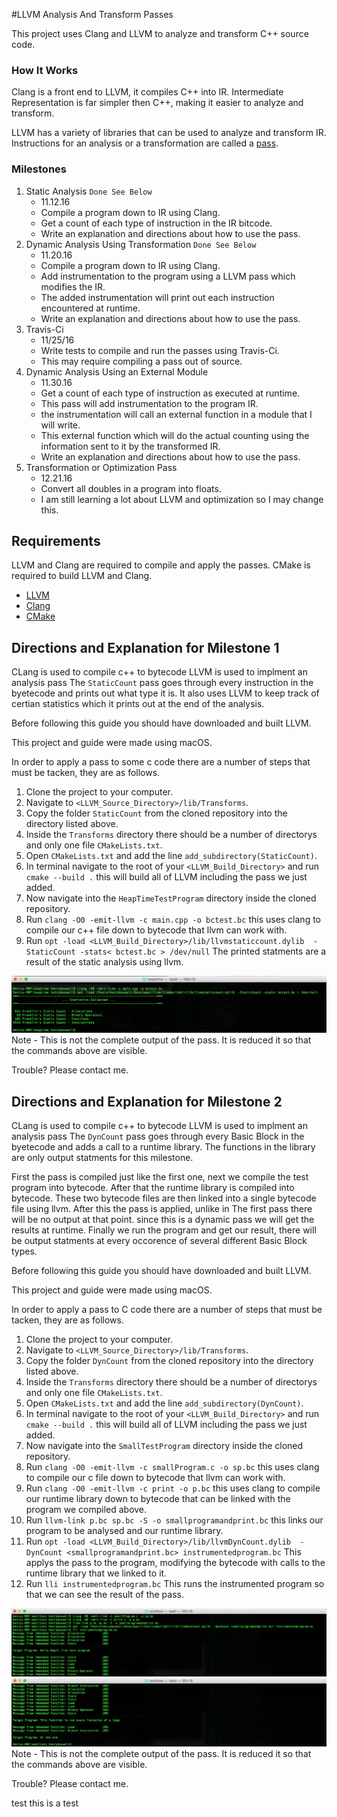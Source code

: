 #LLVM Analysis And Transform Passes

This project uses Clang and LLVM to analyze and transform C++ source code.

### How It Works

Clang is a front end to LLVM, it compiles C++ into IR. Intermediate Representation is far simpler then C++, making it easier to analyze and transform.

LLVM has a variety of libraries that can be used to analyze and transform IR. Instructions for an analysis or a transformation are called a [pass](http://llvm.org/docs/GettingStarted.html#overview).




### Milestones

1. Static Analysis `Done See Below`                        
    * 11.12.16
    * Compile a program down to IR using Clang.
    * Get a count of each type of instruction in the IR bitcode.
    * Write an explanation and directions about how to use the pass.
2.  Dynamic Analysis Using Transformation  `Done See Below`        
    * 11.20.16 
    * Compile a program down to IR using Clang.
    * Add instrumentation to the program using a LLVM pass which modifies the IR.
    * The added instrumentation will print out each instruction encountered at runtime.
    * Write an explanation and directions about how to use the pass.
3. Travis-Ci                                    
    * 11/25/16
    * Write tests to compile and run the passes using Travis-Ci.
    * This may require compiling a pass out of source.
4. Dynamic Analysis Using an External Module    
    * 11.30.16        
    * Get a count of each type of instruction as executed at runtime.
    * This pass will add instrumentation to the program IR.
    * the instrumentation will call an external function in a module that I will write.
    * This external function which will do the actual counting using the information sent to it by the transformed IR.
    * Write an explanation and directions about how to use the pass.
5. Transformation or Optimization Pass
    * 12.21.16
    * Convert all doubles in a program into floats.
    * I am still learning a lot about LLVM and optimization so I may change this.


## Requirements

LLVM and Clang are required to compile and apply the passes.
CMake is required to build LLVM and Clang.

* [LLVM](http://llvm.org/docs/GettingStarted.html#overview)
* [Clang](http://clang.llvm.org/get_started.html)
* [CMake](http://llvm.org/docs/GettingStarted.html#overview)



## Directions and Explanation for Milestone 1

CLang is used to compile c++ to bytecode
LLVM is used to implment an analysis pass
The `StaticCount` pass goes through every instruction in the byetecode and prints out what type it is. It also uses LLVM to keep track of certian statistics which it prints out at the end of the analysis.


Before following this guide you should have downloaded and built LLVM.

This project and guide were made using macOS.

In order to apply a pass to some c code there are a number of steps that must be tacken, they are as follows.

1. Clone the project to your computer.
2. Navigate to `<LLVM_Source_Directory>/lib/Transforms`.
3. Copy the folder `StaticCount` from the cloned repository into the directory listed above.
4. Inside the `Transforms` directory there should be a number of directorys and only one file `CMakeLists.txt`.
5. Open `CMakeLists.txt` and add the line `add_subdirectory(StaticCount)`.
6. In terminal navigate to the root of your `<LLVM_Build_Directory>` and run `cmake --build .` this will build all of LLVM including the pass we just added.
7. Now navigate into the `HeapTimeTestProgram` directory inside the cloned repository.
8. Run `clang -O0 -emit-llvm -c main.cpp -o bctest.bc` this uses clang to compile our c++ file down to bytecode that llvm can work with.
9. Run `opt -load <LLVM_Build_Directory>/lib/llvmstaticcount.dylib  -StaticCount -stats< bctest.bc > /dev/null` The printed statments are a result of the static analysis using llvm.


![Screenshot](/images/milestone1.jpg)
Note - This is not the complete output of the pass. It is reduced it so that the commands above are visible.


Trouble? Please contact me.

## Directions and Explanation for Milestone 2

CLang is used to compile c++ to bytecode
LLVM is used to implment an analysis pass
The `DynCount` pass goes through every Basic Block in the byetecode and adds a call to a runtime library. The functions in the library are only output statments for this milestone. 

First the pass is compiled just like the first one, next we compile the test program into bytecode. After that the runtime library is compiled into bytecode. These two bytecode files are then linked into a single bytecode file using llvm. After this the pass is applied, unlike in The first pass there will be no output at that point. since this is a dynamic pass we will get the results at runtime. Finally we run the program and get our result, there will be output statments at every occorence of several different Basic Block types.

Before following this guide you should have downloaded and built LLVM.

This project and guide were made using macOS.

In order to apply a pass to C code there are a number of steps that must be tacken, they are as follows.

1. Clone the project to your computer.
2. Navigate to `<LLVM_Source_Directory>/lib/Transforms`.
3. Copy the folder `DynCount` from the cloned repository into the directory listed above.
4. Inside the `Transforms` directory there should be a number of directorys and only one file `CMakeLists.txt`.
5. Open `CMakeLists.txt` and add the line `add_subdirectory(DynCount)`.
6. In terminal navigate to the root of your `<LLVM_Build_Directory>` and run `cmake --build .` this will build all of LLVM including the pass we just added.
7. Now navigate into the `SmallTestProgram` directory inside the cloned repository.
8. Run `clang -O0 -emit-llvm -c smallProgram.c -o sp.bc` this uses clang to compile our c file down to bytecode that llvm can work with.
9. Run `clang -O0 -emit-llvm -c print -o p.bc` this uses clang to compile our runtime library down to bytecode that can be linked with the program we compiled above.
10. Run `llvm-link p.bc sp.bc -S -o smallprogramandprint.bc` this links our program to be analysed and our runtime library.
11. Run `opt -load <LLVM_Build_Directory>/lib/llvmDynCount.dylib  -DynCount <smallprogramandprint.bc> instrumentedprogram.bc` This applys the pass to the program, modifying the bytecode with calls to the runtime library that we linked to it.
12. Run `lli instrumentedprogram.bc` This runs the instrumented program so that we can see the result of the pass.


![Screenshot](/images/milestone2.jpg)
![Screenshot](/images/milestone2_2.jpg)
Note - This is not the complete output of the pass. It is reduced it so that the commands above are visible.

Trouble? Please contact me.


test this is a test









